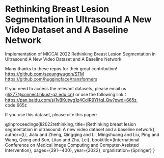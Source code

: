 # Rethinking Breast Lesion Segmentation in Ultrasound A New Video Dataset and A Baseline Network
Implementation of MICCAI 2022 Rethinking Breast Lesion Segmentation in Ultrasound A New Video Dataset and A Baseline Network

Many thanks to these repos for their great contribution!
https://github.com/seoungwugoh/STM
https://github.com/huggingface/transformers


If you need to access the relevant datasets, please email us (jli277@connect.hkust-gz.edu.cn) or use the following link：
https://pan.baidu.com/s/1vBKutwg1z4CdlR9YHqI_Qw?pwd=665z 
code:665z

If you use this dataset, please cite this paper:

@inproceedings{li2022rethinking,
  title={Rethinking breast lesion segmentation in ultrasound: A new video dataset and a baseline network},
  author={Li, Jialu and Zheng, Qingqing and Li, Mingshuang and Liu, Ping and Wang, Qiong and Sun, Litao and Zhu, Lei},
  booktitle={International Conference on Medical Image Computing and Computer-Assisted Intervention},
  pages={391--400},
  year={2022},
  organization={Springer}
}

